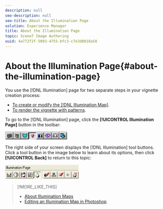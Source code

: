 ```yaml
---
description: null
seo-description: null
seo-title: About the Illumination Page
solution: Experience Manager
title: About the Illumination Page
topic: Scene7 Image Authoring
uuid: 4a772f2f-5093-4755-bfc3-c7e3d8018a50
---
```


# About the Illumination Page{#about-the-illumination-page}

You use the [!DNL Illumination] page for two separate steps in your vignette creation process:

* [To create or modify the [!DNL Illumination Map]](../../c-vat-work-illum-pg/c-vat-work-illum-maps/t-vat-illum-map-img-auth.md#task-0342a45d98cd456aa4e7cbff6a46ca47). 
* [To render the vignette with patterns](../../c-vat-rend-pg/c-vat-abt-rend-pg/c-vat-abt-rend-pg.md#concept-0a56eec3cafe45658d25c0988d818fc0).

To go to the [!DNL Illumination] page, click the **[!UICONTROL Illumination Page]** button in the toolbar:

![](assets/illuminatin_page.png)

The right side of your screen displays the [!DNL Illumination] tool buttons. Click a tool button in the image below to learn about its options, then click **[!UICONTROL Back]** to return to this topic:

![](assets/illumination_tool.png)

>[!MORE_LIKE_THIS]
>
>* [About Illumination Maps](../../c-vat-work-illum-pg/c-vat-abt-illum-pg/c-vat-illum-maps.md#concept-3243a49c92dd4491947481d339d12f3f)
>* [Editing an Illumination Map in Photoshop](../../c-vat-work-illum-pg/c-vat-work-illum-maps/t-vat-illum-map-ps.md#task-6cc4c3a18c544a6f815dd63932fd9172)
